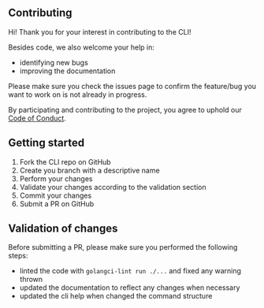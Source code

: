 ## Contributing

Hi! Thank you for your interest in contributing to the CLI!

Besides code, we also welcome your help in:

- identifying new bugs
- improving the documentation

Please make sure you check the issues page to confirm the feature/bug you want to work on is not already in progress.

By participating and contributing to the project, you agree to uphold our [Code of Conduct](code_of_conduct.md).

## Getting started

1. Fork the CLI repo on GitHub
2. Create you branch with a descriptive name
3. Perform your changes
4. Validate your changes according to the validation section
5. Commit your changes
6. Submit a PR on GitHub

## Validation of changes

Before submitting a PR, please make sure you performed the following steps:

- linted the code with `golangci-lint run ./...` and fixed any warning thrown
- updated the documentation to reflect any changes when necessary
- updated the cli help when changed the command structure
